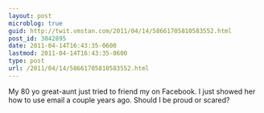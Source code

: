 ```yaml
---
layout: post
microblog: true
guid: http://twit.vmstan.com/2011/04/14/58661705810583552.html
post_id: 3042895
date: 2011-04-14T16:43:35-0600
lastmod: 2011-04-14T16:43:35-0600
type: post
url: /2011/04/14/58661705810583552.html
---
```

My 80 yo great-aunt just tried to friend my on Facebook. I just showed her how to use email a couple years ago. Should I be proud or scared?
